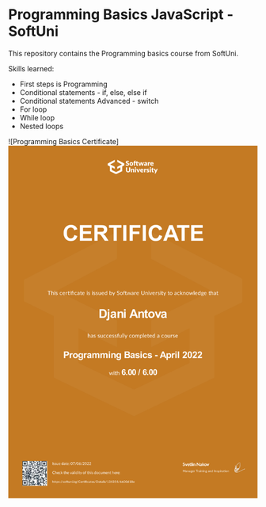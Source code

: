 # Programming Basics JavaScript - SoftUni

This repository contains the Programming basics course from SoftUni.

Skills learned:
<ul>
  <li>First steps is Programming</li>
  <li>Conditional statements - if, else, else if</li>
  <li>Conditional statements Advanced - switch</li>
  <li>For loop</li>
  <li>While loop</li>
  <li>Nested loops</li>
</ul>

![Programming Basics Certificate]
<img src="https://github.com/Djani-Antova/Programming-Basics-JS-April-2022/blob/main/Certificate%20Programming%20Basics%20-%20April%202022.pdf">

